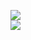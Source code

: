 [![](https://img.shields.io/badge/Made%20With-Github%20Spray-lightgrey.svg?style=for-the-badge&logo=github)](https://github.com/Annihil/github-spray#2172)  
[![](https://i.imgur.com/2DrTn0Z.gif)](https://github.com/Annihil/github-spray)